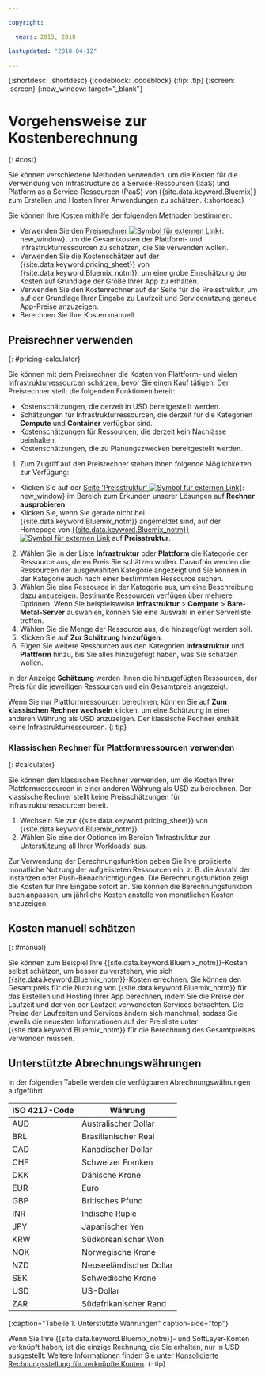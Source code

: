 ```yaml
---

copyright:

  years: 2015, 2018

lastupdated: "2018-04-12"

---
```


{:shortdesc: .shortdesc}
{:codeblock: .codeblock}
{:tip: .tip}
{:screen: .screen}
{:new_window: target="_blank"}

# Vorgehensweise zur Kostenberechnung
{: #cost}

Sie können verschiedene Methoden verwenden, um die Kosten für die Verwendung von Infrastructure as a Service-Ressourcen (IaaS) und Platform as a Service-Ressourcen (PaaS) von {{site.data.keyword.Bluemix}} zum Erstellen und Hosten Ihrer Anwendungen zu schätzen.
{:shortdesc}

Sie können Ihre Kosten mithilfe der folgenden Methoden bestimmen:
* Verwenden Sie den [Preisrechner ![Symbol für externen Link](../icons/launch-glyph.svg)](https://console.bluemix.net/pricing/){: new_window}, um die Gesamtkosten der Plattform- und Infrastrukturressourcen zu schätzen, die Sie verwenden wollen.
* Verwenden Sie die Kostenschätzer auf der {{site.data.keyword.pricing_sheet}} von {{site.data.keyword.Bluemix_notm}},
um eine grobe Einschätzung der Kosten auf Grundlage der Größe Ihrer App zu erhalten.
* Verwenden Sie den Kostenrechner auf der Seite für die Preisstruktur, um auf der Grundlage Ihrer Eingabe zu Laufzeit und Servicenutzung genaue App-Preise anzuzeigen.
* Berechnen Sie Ihre Kosten manuell.

## Preisrechner verwenden
{: #pricing-calculator}

Sie können mit dem Preisrechner die Kosten von Plattform- und vielen Infrastrukturressourcen schätzen, bevor Sie einen Kauf tätigen.
Der Preisrechner stellt die folgenden Funktionen bereit:
  * Kostenschätzungen, die derzeit in USD bereitgestellt werden.
  * Schätzungen für Infrastrukturressourcen, die derzeit für die Kategorien **Compute** und **Container** verfügbar sind.
  * Kostenschätzungen für Ressourcen, die derzeit kein Nachlässe beinhalten.
  * Kostenschätzungen, die zu Planungszwecken bereitgestellt werden.

1. Zum Zugriff auf den Preisrechner stehen Ihnen folgende Möglichkeiten zur Verfügung:
  * Klicken Sie auf der [Seite 'Preisstruktur' ![Symbol für externen Link](../icons/launch-glyph.svg)](https://www.ibm.com/cloud/pricing){: new_window} im Bereich zum Erkunden unserer Lösungen auf **Rechner ausprobieren**.
  * Klicken Sie, wenn Sie gerade nicht bei {{site.data.keyword.Bluemix_notm}} angemeldet sind, auf der Homepage von [{{site.data.keyword.Bluemix_notm}} ![Symbol für externen Link](../icons/launch-glyph.svg)](https://console.bluemix.net/) auf **Preisstruktur**.
2. Wählen Sie in der Liste **Infrastruktur** oder **Plattform** die Kategorie der Ressource aus, deren Preis Sie schätzen wollen. Daraufhin werden die Ressourcen der ausgewählten Kategorie angezeigt und Sie können in der Kategorie auch nach einer bestimmten Ressource suchen.
3. Wählen Sie eine Ressource in der Kategorie aus, um eine Beschreibung dazu anzuzeigen. Bestimmte Ressourcen verfügen über mehrere Optionen. Wenn Sie beispielsweise **Infrastruktur** > **Compute** > **Bare-Metal-Server** auswählen, können Sie eine Auswahl in einer Serverliste treffen. 
4. Wählen Sie die Menge der Ressource aus, die hinzugefügt werden soll.
5. Klicken Sie auf **Zur Schätzung hinzufügen**.
6. Fügen Sie weitere Ressourcen aus den Kategorien **Infrastruktur** und **Plattform** hinzu, bis Sie alles hinzugefügt haben, was Sie schätzen wollen.

In der Anzeige **Schätzung** werden Ihnen die hinzugefügten Ressourcen, der Preis für die jeweiligen Ressourcen und ein Gesamtpreis angezeigt. 

Wenn Sie nur Plattformressourcen berechnen, können Sie auf **Zum klassischen Rechner wechseln** klicken, um eine Schätzung in einer anderen Währung als USD anzuzeigen. Der klassische Rechner enthält keine Infrastrukturressourcen.
{: tip}

### Klassischen Rechner für Plattformressourcen verwenden
{: #calculator}

Sie können den klassischen Rechner verwenden, um die Kosten Ihrer Plattformressourcen in einer anderen Währung als USD zu berechnen. Der klassische Rechner stellt keine Preisschätzungen für Infrastrukturressourcen bereit.

1. Wechseln Sie zur {{site.data.keyword.pricing_sheet}} von {{site.data.keyword.Bluemix_notm}}.
2. Wählen Sie eine der Optionen im Bereich 'Infrastruktur zur Unterstützung all Ihrer Workloads' aus.

Zur Verwendung der Berechnungsfunktion geben Sie Ihre projizierte monatliche Nutzung der aufgelisteten Ressourcen ein, z. B. die Anzahl der Instanzen oder Push-Benachrichtigungen. Die Berechnungsfunktion zeigt die Kosten für Ihre Eingabe sofort an. Sie können die Berechnungsfunktion auch anpassen, um jährliche Kosten anstelle von monatlichen Kosten anzuzeigen.

## Kosten manuell schätzen
{: #manual}

Sie können zum Beispiel Ihre {{site.data.keyword.Bluemix_notm}}-Kosten selbst schätzen, um besser zu verstehen, wie sich {{site.data.keyword.Bluemix_notm}}-Kosten errechnen. Sie können den Gesamtpreis für die Nutzung von {{site.data.keyword.Bluemix_notm}} für das Erstellen und Hosting Ihrer App berechnen, indem Sie die Preise der Laufzeit und der von der Laufzeit verwendeten Services betrachten. Die Preise der Laufzeiten und Services ändern sich manchmal, sodass Sie jeweils die neuesten Informationen auf der Preisliste unter {{site.data.keyword.Bluemix_notm}} für die Berechnung des Gesamtpreises verwenden müssen.

## Unterstützte Abrechnungswährungen

In der folgenden Tabelle werden die verfügbaren Abrechnungswährungen aufgeführt.

|ISO 4217-Code| Währung|
|-------------|---------|
|AUD |	  Australischer Dollar|
|BRL |	  Brasilianischer Real|
|CAD |	  Kanadischer Dollar|
|CHF |	  Schweizer Franken|
|DKK |	  Dänische Krone|
|EUR |	  Euro|
|GBP |	  Britisches Pfund|
|INR |	  Indische Rupie|
|JPY |	  Japanischer Yen|
|KRW |	  Südkoreanischer Won|
|NOK |	  Norwegische Krone|
|NZD |	  Neuseeländischer Dollar|
|SEK |	  Schwedische Krone|
|USD |    US-Dollar|
|ZAR |	  Südafrikanischer Rand|
{:caption="Tabelle 1. Unterstützte Währungen" caption-side="top"}

Wenn Sie Ihre {{site.data.keyword.Bluemix_notm}}- und SoftLayer-Konten verknüpft haben, ist die einzige Rechnung, die Sie erhalten, nur in USD ausgestellt. Weitere Informationen finden Sie unter [Konsolidierte Rechnungsstellung für verknüpfte Konten](/docs/account/linking_accounts.html).
{: tip}
